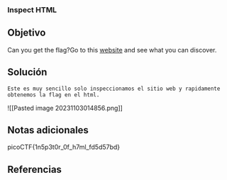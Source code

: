 ### Inspect HTML
## Objetivo
Can you get the flag?Go to this [website](http://saturn.picoctf.net:64200/) and see what you can discover.
## Solución 
```shell
Este es muy sencillo solo inspeccionamos el sitio web y rapidamente obtenemos la flag en el html.
```
![[Pasted image 20231103014856.png]]
## Notas adicionales
picoCTF{1n5p3t0r_0f_h7ml_fd5d57bd}
## Referencias